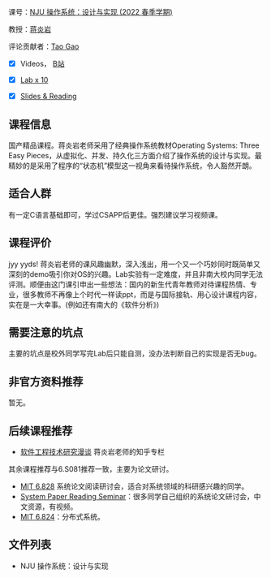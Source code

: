 课号：[NJU 操作系统：设计与实现 (2022 春季学期)](http://jyywiki.cn/OS/2022/)

教授：[蒋炎岩](http://jyywiki.cn/)

评论贡献者：[Tao Gao](https://github.com/GTnull)

- [X] Videos， [B站](https://space.bilibili.com/202224425/channel/collectiondetail?sid=192498)

- [X] [Lab x 10](http://jyywiki.cn/OS/2022/)

- [X] [Slides & Reading](http://jyywiki.cn/OS/2022/)

## 课程信息

国产精品课程。蒋炎岩老师采用了经典操作系统教材Operating Systems: Three Easy Pieces，从虚拟化、并发、持久化三方面介绍了操作系统的设计与实现。最精妙的是采用了程序的“状态机”模型这一视角来看待操作系统，令人豁然开朗。

## 适合人群

有一定C语言基础即可，学过CSAPP后更佳。强烈建议学习视频课。

## 课程评价

jyy yyds! 蒋炎岩老师的课风趣幽默，深入浅出，用一个又一个巧妙同时既简单又深刻的demo吸引你对OS的兴趣。Lab实验有一定难度，并且非南大校内同学无法评测。顺便由这门课引申出一些想法：国内的新生代青年教师对待课程热情、专业，很多教师不再像上个时代一样读ppt，而是与国际接轨、用心设计课程内容，实在是一大幸事。(例如还有南大的《软件分析》)

## 需要注意的坑点
主要的坑点是校外同学写完Lab后只能自测，没办法判断自己的实现是否无bug。

## 非官方资料推荐

暂无。

## 后续课程推荐

- [软件工程技术研究漫谈](https://zhuanlan.zhihu.com/se-research) 蒋炎岩老师的知乎专栏

其余课程推荐与6.S081推荐一致，主要为论文研讨。
- [MIT 6.828](https://abelay.github.io/6828seminar/index.html) 系统论文阅读研讨会，适合对系统领域的科研感兴趣的同学。
- [System Paper Reading Seminar](https://learn-sys.github.io/cn/reading/)：很多同学自己组织的系统论文研讨会，中文资源，有视频。
- [MIT 6.824](https://pdos.csail.mit.edu/6.824/)：分布式系统。


## 文件列表

- NJU 操作系统：设计与实现
